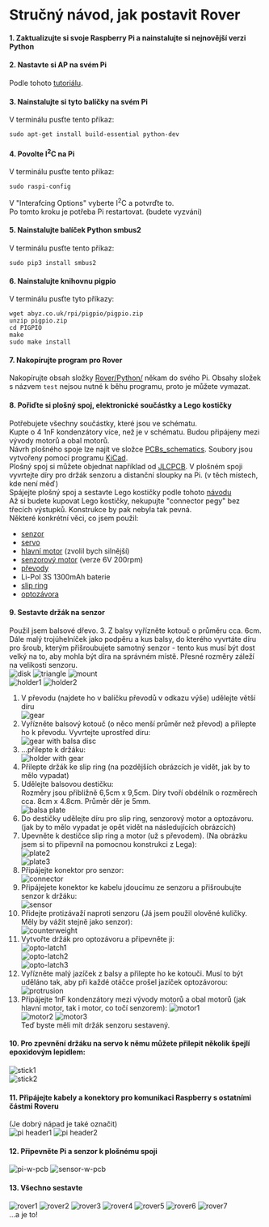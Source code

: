 # Stručný návod, jak postavit Rover

#### 1. Zaktualizujte si svoje Raspberry Pi a nainstalujte si nejnovější verzi Python

#### 2. Nastavte si AP na svém Pi
Podle tohoto [tutoriálu](https://www.raspberrypi.org/documentation/configuration/wireless/access-point.md).

#### 3. Nainstalujte si tyto balíčky na svém Pi
V terminálu pusťte tento příkaz:   
```
sudo apt-get install build-essential python-dev
```

#### 4. Povolte I<sup>2</sup>C na Pi
V terminálu pusťte tento příkaz:
```
sudo raspi-config
```
V "Interafcing Options" vyberte I<sup>2</sup>C a potvrďte to.  
Po tomto kroku je potřeba Pi restartovat. (budete vyzváni)

#### 5. Nainstalujte balíček Python smbus2
V terminálu pusťte tento příkaz:
```
sudo pip3 install smbus2
```

#### 6. Nainstalujte knihovnu pigpio
V terminálu pusťte tyto příkazy:
```
wget abyz.co.uk/rpi/pigpio/pigpio.zip
unzip pigpio.zip
cd PIGPIO
make
sudo make install
```

#### 7. Nakopírujte program pro Rover
Nakopírujte obsah složky [Rover/Python/](https://github.com/OndrejMasopust/Rover/tree/master/Python/src) někam do svého Pi. Obsahy složek s
názvem `test` nejsou nutné k běhu programu, proto je můžete vymazat.

#### 8. Pořiďte si plošný spoj, elektronické součástky a Lego kostičky
Potřebujete všechny součástky, které jsou ve schématu.  
Kupte o 4 1nF kondenzátory více, než je v schématu. Budou připájeny mezi vývody motorů a obal motorů.   
Návrh plošného spoje lze najít ve složce [PCBs_schematics](https://github.com/OndrejMasopust/Rover/tree/master/PCBs_schematics). Soubory jsou vytvořeny pomocí
programu [KiCad](http://kicad-pcb.org).   
Plošný spoj si můžete objednat například od [JLCPCB](https://jlcpcb.com). 
V plošném spoji vyvrtejte díry pro držák senzoru a distanční sloupky na Pi. (v těch místech, kde není měď)  
Spájejte plošný spoj a sestavte Lego kostičky podle tohoto [návodu](lego/index.html)   
Až si budete kupovat Lego kostičky, nekupujte "connector pegy" bez třecích výstupků. Konstrukce by pak nebyla tak pevná.  
Některé konkrétní věci, co jsem použil:
- [senzor](https://www.ebay.com/itm/Sharp-GP2Y0A710K0F-IR-Range-Sensor-100-550cm-Infrared-Proximity-Measure-distance/321873113256?epid=2256191608&hash=item4af121f0a8:g:ZYwAAOSw9r1WAVJC)
- [servo](http://hitecrcd.com/products/servos/sport-servos/analog-sport-servos/hs-422-deluxe-standard-servo/product)
- [hlavní motor](https://www.ebay.com/itm/320911868255) (zvolil bych silnější)
- [senzorový motor](https://www.ebay.com/itm/6-12V-100-200-300-30RPM-Mini-DC-Metal-Gear-Motor-Gearwheel-Shaft-Diameter-N20/182498725375?ssPageName=STRK%3AMEBIDX%3AIT&var=485067902164&_trksid=p2057872.m2749.l2649)
(verze 6V 200rpm)
- [převody](https://www.ebay.com/itm/85Pcs-Plastic-Gears-Rack-Pulley-Belt-Worm-Teeth-Shaft-Car-Toy-Models-Part-DIY/152738933090?ssPageName=STRK%3AMEBIDX%3AIT&_trksid=p2057872.m2749.l2649)
- Li-Pol 3S 1300mAh baterie
- [slip ring](https://www.ebay.com/itm/12-5mm-300Rpm-Capsule-Tiny-Slip-Ring-12-Circuits-Wires-2A-240V-Test-Equipment-/141778019951?hash=item2102a0e66f)
- [optozávora](https://www.gme.cz/tcst2103)

#### 9. Sestavte držák na senzor
Použil jsem balsové dřevo.
3. Z balsy vyřízněte kotouč o průměru cca. 6cm. Dále malý trojúhelníček jako podpěru a kus balsy, do kterého vyvrtáte díru pro šroub,
kterým přišroubujete samotný senzor - tento kus musí být dost velký na to, aby mohla být díra na správném místě.
Přesné rozměry záleží na velikosti senzoru.    
![disk](howTo-imgs/disk.jpg)
![triangle](howTo-imgs/triangle.jpg)
![mount](howTo-imgs/sensor-mount.jpg)   
![holder1](howTo-imgs/holder1.jpg)
![holder2](howTo-imgs/holder2.jpg)
1. V převodu (najdete ho v balíčku převodů v odkazu výše) udělejte větší díru   
![gear](howTo-imgs/gear-wo-wood.jpg)
4. Vyřízněte balsový kotouč (o něco menší průměr než převod) a přilepte ho k převodu. Vyvrtejte uprostřed díru:   
![gear with balsa disc](howTo-imgs/gear.jpg)
5. ...přilepte k držáku:   
![holder with gear](howTo-imgs/holder-w-gear.jpg)
6. Přilepte držák ke slip ring (na pozdějších obrázcích je vidět, jak by to mělo vypadat)
6. Udělejte balsovou destičku:  
Rozměry jsou přibližně 6,5cm x 9,5cm. Díry tvoří obdélník o rozměrech cca. 8cm x 4.8cm. Průměr děr je 5mm.  
![balsa plate](howTo-imgs/plate.jpg)
7. Do destičky udělejte díru pro slip ring, senzorový motor a optozávoru. (jak by to mělo vypadat je opět vidět na následujících obrázcích)
8. Upevněte k destičce slip ring a motor (už s převodem). (Na obrázku jsem si to připevnil na pomocnou konstrukci z Lega):   
![plate2](howTo-imgs/plate2.jpg)   
![plate3](howTo-imgs/plate3.jpg)
9. Připájejte konektor pro senzor:  
![connector](howTo-imgs/connector.jpg)
10. Připájejete konektor ke kabelu jdoucímu ze senzoru a přišroubujte senzor k držáku:  
![sensor](howTo-imgs/sensor.jpg)
11. Přidejte protizávaží naproti senzoru (Já jsem použil olověné kuličky. Měly by vážit stejně jako senzor):  
![counterweight](howTo-imgs/counterweight.jpg)
12. Vytvořte držák pro optozávoru a připevněte ji:  
![opto-latch1](howTo-imgs/opto-latch1.jpg)  
![opto-latch2](howTo-imgs/opto-latch2.jpg)  
![opto-latch3](howTo-imgs/opto-latch3.jpg)
13. Vyřízněte malý jazíček z balsy a přilepte ho ke kotouči. Musí to být uděláno tak, aby při každé otáčce prošel jazíček optozávorou:  
![protrusion](howTo-imgs/protrusion.jpg)
15. Připájejte 1nF kondenzátory mezi vývody motorů a obal motorů (jak hlavní motor, tak i motor, co točí senzorem):
![motor1](howTo-imgs/motor1.jpg)   
![motor2](howTo-imgs/motor2.jpg)
![motor3](howTo-imgs/motor3.jpg)   
Teď byste měli mít držák senzoru sestavený.

#### 10. Pro zpevnění držáku na servo k němu můžete přilepit několik špejlí epoxidovým lepidlem:  
![stick1](howTo-imgs/servo-mount1.jpg)  
![stick2](howTo-imgs/servo-mount2.jpg)

#### 11. Připájejte kabely a konektory pro komunikaci Raspberry s ostatními částmi Roveru
(Je dobrý nápad je také označit)   
![pi header1](howTo-imgs/pi-header1.jpg)
![pi header2](howTo-imgs/pi-header2.jpg)

#### 12. Připevněte Pi a senzor k plošnému spoji
![pi-w-pcb](howTo-imgs/pi-w-pcb.jpg)
![sensor-w-pcb](howTo-imgs/sensor-w-pcb.jpg)

#### 13. Všechno sestavte
![rover1](howTo-imgs/rover1.jpg)
![rover2](howTo-imgs/rover2.jpg)
![rover3](howTo-imgs/rover3.jpg)
![rover4](howTo-imgs/rover4.jpg)
![rover5](howTo-imgs/rover5.jpg)
![rover6](howTo-imgs/rover6.jpg)
![rover7](howTo-imgs/rover7.jpg)   
...a je to!
